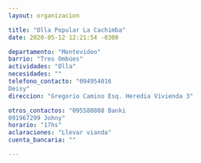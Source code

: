 ```yaml
---
layout: organizacion

title: "Olla Popular La Cachimba"
date: 2020-05-12 12:21:54 -0300

departamento: "Montevideo"
barrio: "Tres Ombúes"
actividades: "Olla"
necesidades: ""
telefono_contacto: "094954016
Deisy"
direccion: "Gregorio Camino Esq. Heredia Vivienda 3"

otros_contactos: "095580808 Banki
091967299 Johny"
horario: "17hs"
aclaraciones: "Llevar vianda"
cuenta_bancaria: ""

---
```

